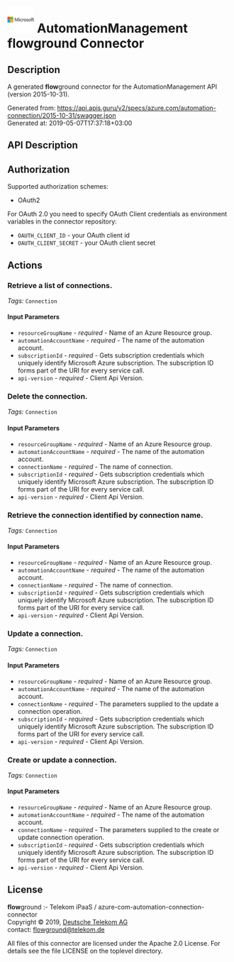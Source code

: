 # ![LOGO](logo.png) AutomationManagement **flow**ground Connector

## Description

A generated **flow**ground connector for the AutomationManagement API (version 2015-10-31).

Generated from: https://api.apis.guru/v2/specs/azure.com/automation-connection/2015-10-31/swagger.json<br/>
Generated at: 2019-05-07T17:37:18+03:00

## API Description



## Authorization

Supported authorization schemes:
- OAuth2

For OAuth 2.0 you need to specify OAuth Client credentials as environment variables in the connector repository:
* `OAUTH_CLIENT_ID` - your OAuth client id
* `OAUTH_CLIENT_SECRET` - your OAuth client secret

## Actions

### Retrieve a list of connections.

*Tags:* `Connection`

#### Input Parameters
* `resourceGroupName` - _required_ - Name of an Azure Resource group.
* `automationAccountName` - _required_ - The name of the automation account.
* `subscriptionId` - _required_ - Gets subscription credentials which uniquely identify Microsoft Azure subscription. The subscription ID forms part of the URI for every service call.
* `api-version` - _required_ - Client Api Version.

### Delete the connection.

*Tags:* `Connection`

#### Input Parameters
* `resourceGroupName` - _required_ - Name of an Azure Resource group.
* `automationAccountName` - _required_ - The name of the automation account.
* `connectionName` - _required_ - The name of connection.
* `subscriptionId` - _required_ - Gets subscription credentials which uniquely identify Microsoft Azure subscription. The subscription ID forms part of the URI for every service call.
* `api-version` - _required_ - Client Api Version.

### Retrieve the connection identified by connection name.

*Tags:* `Connection`

#### Input Parameters
* `resourceGroupName` - _required_ - Name of an Azure Resource group.
* `automationAccountName` - _required_ - The name of the automation account.
* `connectionName` - _required_ - The name of connection.
* `subscriptionId` - _required_ - Gets subscription credentials which uniquely identify Microsoft Azure subscription. The subscription ID forms part of the URI for every service call.
* `api-version` - _required_ - Client Api Version.

### Update a connection.

*Tags:* `Connection`

#### Input Parameters
* `resourceGroupName` - _required_ - Name of an Azure Resource group.
* `automationAccountName` - _required_ - The name of the automation account.
* `connectionName` - _required_ - The parameters supplied to the update a connection operation.
* `subscriptionId` - _required_ - Gets subscription credentials which uniquely identify Microsoft Azure subscription. The subscription ID forms part of the URI for every service call.
* `api-version` - _required_ - Client Api Version.

### Create or update a connection.

*Tags:* `Connection`

#### Input Parameters
* `resourceGroupName` - _required_ - Name of an Azure Resource group.
* `automationAccountName` - _required_ - The name of the automation account.
* `connectionName` - _required_ - The parameters supplied to the create or update connection operation.
* `subscriptionId` - _required_ - Gets subscription credentials which uniquely identify Microsoft Azure subscription. The subscription ID forms part of the URI for every service call.
* `api-version` - _required_ - Client Api Version.

## License

**flow**ground :- Telekom iPaaS / azure-com-automation-connection-connector<br/>
Copyright © 2019, [Deutsche Telekom AG](https://www.telekom.de)<br/>
contact: flowground@telekom.de

All files of this connector are licensed under the Apache 2.0 License. For details
see the file LICENSE on the toplevel directory.
